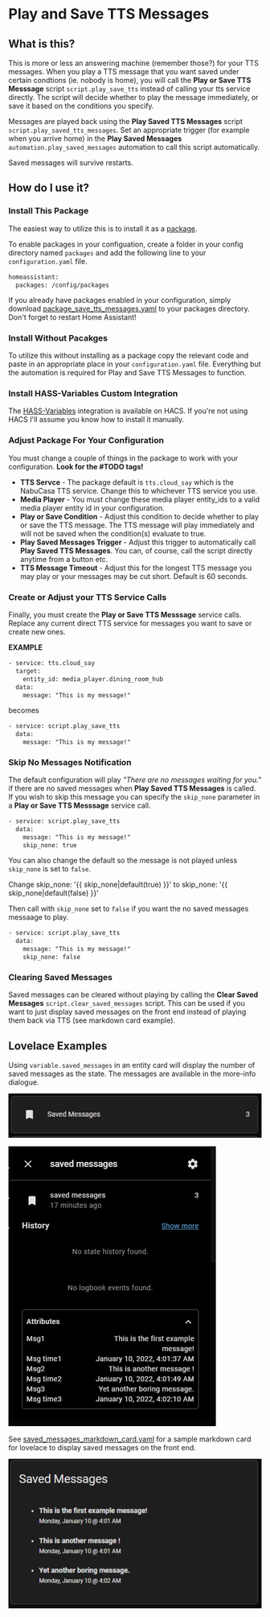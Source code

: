 # Play and Save TTS Messages

## What is this?
This is more or less an answering machine (remember those?) for your TTS messages.  When you play a TTS message that you want saved under certain condtions (ie. nobody is home), you will call the **Play or Save TTS Messsage** script `script.play_save_tts` instead of calling your tts service directly.  The script will decide whether to play the message immediately, or save it based on the conditions you specify.

Messages are played back using the **Play Saved TTS Messages** script `script.play_saved_tts_messages`.  Set an appropriate trigger (for example when you arrive home) in the **Play Saved Messages** `automation.play_saved_messages` automation to call this script automatically.

Saved messages will survive restarts.

## How do I use it?
### Install This Package
The easiest way to utilize this is to install it as a [package](https://www.home-assistant.io/docs/configuration/packages/).

To enable packages in your configuation, create a folder in your config directory named `packages` and add the following line to your `configuration.yaml` file.

    homeassistant:
      packages: /config/packages

If you already have packages enabled in your configuration, simply download [package_save_tts_messages.yaml](package_save_tts_messages.yaml) to your packages directory.  Don't forget to restart Home Assistant!

### Install Without Pacakges
To utilize this without installing as a package copy the relevant code and paste in an appropriate place in your `configuration.yaml` file.  Everything but the automation is required for Play and Save TTS Messages to function.

### Install HASS-Variables Custom Integration
The [HASS-Variables](https://github.com/Wibias/hass-variables) integration is available on HACS. If you're not using HACS I'll assume you know how to install it manually.

### Adjust Package For Your Configuration
You must change a couple of things in the package to work with your configuration.  **Look for the #TODO tags!**

- **TTS Servce** - The package default is `tts.cloud_say` which is the NabuCasa TTS service.  Change this to whichever TTS service you use.
- **Media Player** - You must change these media player entity_ids to a valid media player entity id in your configuration.
- **Play or Save Condition** - Adjust this condition to decide whether to play or save the TTS message.  The TTS message will play immediately and will not be saved when the condition(s) evaluate to true.
- **Play Saved Messages Trigger** - Adjust this trigger to automatically call **Play Saved TTS Messages**.  You can, of course, call the script directly anytime from a button etc.
- **TTS Message Timeout** - Adjust this for the longest TTS message you may play or your messages may be cut short.  Default is 60 seconds.

### Create or Adjust your TTS Service Calls
Finally, you must create the **Play or Save TTS Messsage** service calls.  Replace any current direct TTS service for messages you want to save or create new ones.

**EXAMPLE**

    - service: tts.cloud_say
      target:
        entity_id: media_player.dining_room_hub
      data:
        message: "This is my message!"

becomes

    - service: script.play_save_tts
      data:
        message: "This is my message!"

### Skip No Messages Notification
The default configuration will play *"There are no messages waiting for you."* if there are no saved messages when  **Play Saved TTS Messages** is called.  If you wish to skip this message you can specify the `skip_none` parameter in a  **Play or Save TTS Messsage** service call.

    - service: script.play_save_tts
      data:
        message: "This is my message!"
        skip_none: true

You can also change the default so the message is not played unless `skip_none` is set to `false`.

Change
    skip_none: '{{ skip_none|default(true) }}'
to
    skip_none: '{{ skip_none|default(false) }}'

Then call with `skip_none` set to `false` if you want the no saved messages messaage to play.

    - service: script.play_save_tts
      data:
        message: "This is my message!"
        skip_none: false

### Clearing Saved Messages
Saved messages can be cleared without playing by calling the **Clear Saved Messages** `script.clear_saved_messages` script.  This can be used if you want to just display saved messages on the front end instead of playing them back via TTS (see markdown card example).

## Lovelace Examples
Using `variable.saved_messages` in an entity card will display the number of saved messages as the state.  The messages are available in the more-info dialogue.

![Entity](screenshots/saved_msg_entity.PNG "Saved Messages Entity")

![More-Info](screenshots/saved_msg_more_info.PNG "Saved Messages More-Info")

See [saved_messages_markdown_card.yaml](saved_messages_markdown_card.yaml) for a sample markdown card for lovelace to display saved messages on the front end.

![Markdown Card](screenshots/saved_msg_markdown.PNG "Saved Messages Markdown Card")